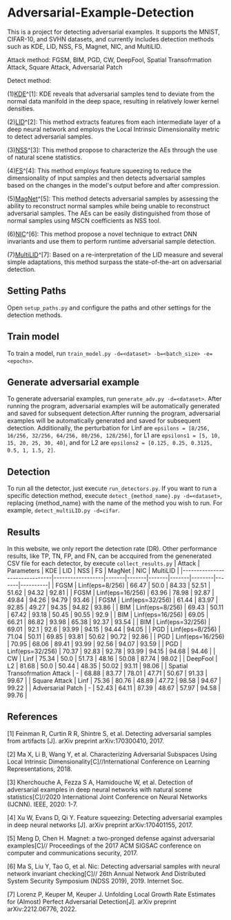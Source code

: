 # Adversarial-Example-Detection
This is a project for detecting adversarial examples. It supports the MNIST, CIFAR-10, and SVHN datasets, and currently includes detection methods such as KDE, LID, NSS, FS, Magnet, NIC, and MultiLID.

Attack method: FGSM, BIM, PGD, CW, DeepFool, Spatial Transofrmation Attack, Square Attack, Adversarial Patch

Detect method: 

(1)[KDE](https://arxiv.org/pdf/1703.00410)^[1]: KDE reveals that adversarial samples tend to deviate from the normal data manifold in the deep space, resulting in relatively lower kernel densities.

(2)[LID](https://arxiv.org/pdf/1801.02613)^[2]: This method extracts features from each intermediate layer of a deep neural network and employs the Local Intrinsic Dimensionality metric to detect adversarial samples.

(3)[NSS](https://ieeexplore.ieee.org/document/9206959)^[3]: This method propose to characterize the AEs through the use of natural scene statistics.

(4)[FS](https://arxiv.org/abs/1704.01155)^[4]: This method employs feature squeezing to reduce the dimensionality of input samples and then detects adversarial samples based on the changes in the model's output before and after compression.

(5)[MagNet](https://arxiv.org/abs/1705.09064)^[5]: This method detects adversarial samples by assessing the ability to reconstruct normal samples while being unable to reconstruct adversarial samples. The AEs can be easily distinguished from those of normal samples using MSCN coefficients as NSS tool. 

(6)[NIC](https://www.cs.purdue.edu/homes/taog/docs/NDSS19.pdf)^[6]: This method propose a novel technique to extract DNN invariants and use them to perform runtime adversarial sample detection. 

(7)[MultiLID](https://arxiv.org/pdf/2212.06776)^[7]: Based on a re-interpretation of the LID measure and several simple adaptations, this method surpass the state-of-the-art on adversarial detection.

## Setting Paths
Open `setup_paths.py` and configure the paths and other settings for the detection methods.

## Train model
To train a model, run `train_model.py -d=<dataset> -b=<batch_size> -e=<epochs>`.

## Generate adversarial example
To generate adversarial examples, run `generate_adv.py -d=<dataset>`. After running the program, adversarial examples will be automatically generated and saved for subsequent detection.After running the program, adversarial examples will be automatically generated and saved for subsequent detection. Additionally, the perturbation for Linf are `epsilons = [8/256, 16/256, 32/256, 64/256, 80/256, 128/256]`, for L1 are `epsilons1 = [5, 10, 15, 20, 25, 30, 40]`, and for L2 are `epsilons2 = [0.125, 0.25, 0.3125, 0.5, 1, 1.5, 2]`.

## Detection
To run all the detector, just execute `run_detectors.py`. If you want to run a specific detection method, execute `detect_{method_name}.py -d=<dataset>`, replacing {method_name} with the name of the method you wish to run. For example, `detect_multiLID.py -d=cifar`.

## Results
In this website, we only report the detection rate (DR). Other performance results, like TP, TN, FP, and FN, can be accquired from the genenerated CSV file for each detector, by execute `collect_results.py`
| Attack                        | Parameters       | KDE   | LID   | NSS   | FS    | MagNet | NIC   | MultiLID |
|-------------------------------|------------------|-------|-------|-------|-------|--------|-------|----------|
| FGSM                          | Linf(eps=8/256)  | 66.47 | 50.0  | 84.33 | 52.51 | 51.62  | 94.32 | 92.81    |
| FGSM                          | Linf(eps=16/256) | 63.96 | 78.98 | 92.87 | 49.84 | 94.26  | 94.79 | 93.46    |
| FGSM                          | Linf(eps=32/256) | 61.44 | 83.97 | 92.85 | 49.27 | 94.35  | 94.82 | 93.86    |
| BIM                           | Linf(eps=8/256)  | 69.43 | 50.11 | 67.42 | 93.18 | 50.45  | 90.55 | 92.9     |
| BIM                           | Linf(eps=16/256) | 69.05 | 66.21 | 86.82 | 93.98 | 65.38  | 92.37 | 93.54    |
| BIM                           | Linf(eps=32/256) | 69.01 | 92.1  | 92.6  | 93.99 | 94.15  | 94.44 | 94.05    |
| PGD                           | Linf(eps=8/256)  | 71.04 | 50.11 | 69.85 | 93.81 | 50.62  | 90.72 | 92.86    |
| PGD                           | Linf(eps=16/256) | 70.95 | 68.06 | 89.41 | 93.99 | 92.56  | 94.07 | 93.59    |
| PGD                           | Linf(eps=32/256) | 70.37 | 92.83 | 92.78 | 93.99 | 94.15  | 94.68 | 94.46    |
| CW                            | Linf             | 75.34 | 50.0  | 51.73 | 48.16 | 50.08  | 87.74 | 98.02    |
| DeepFool                      | L2               | 81.68 | 50.0  | 50.44 | 48.35 | 50.02  | 93.11 | 98.06    |
| Spatial Transofrmation Attack | -                | 68.88 | 83.77 | 78.01 | 47.71 | 50.67  | 91.33 | 99.67    |
| Square Attack                 | Linf             | 75.36 | 80.76 | 48.89 | 47.72 | 98.58  | 94.67 | 99.22    |
| Adversarial Patch             | -                | 52.43 | 64.11 | 87.39 | 48.67 | 57.97  | 94.58 | 99.76    |

## References
[1] Feinman R, Curtin R R, Shintre S, et al. Detecting adversarial samples from artifacts [J]. arXiv preprint arXiv:170300410, 2017.

[2] Ma X, Li B, Wang Y, et al. Characterizing Adversarial Subspaces Using Local Intrinsic Dimensionality[C]//International Conference on Learning Representations, 2018.

[3] Kherchouche A, Fezza S A, Hamidouche W, et al. Detection of adversarial examples in deep neural networks with natural scene statistics[C]//2020 International Joint Conference on Neural Networks (IJCNN). IEEE, 2020: 1-7.

[4] Xu W, Evans D, Qi Y. Feature squeezing: Detecting adversarial examples in deep neural networks [J]. arXiv preprint arXiv:170401155, 2017.

[5] Meng D, Chen H. Magnet: a two-pronged defense against adversarial examples[C]// Proceedings of the 2017 ACM SIGSAC conference on computer and communications security, 2017.

[6] Ma S, Liu Y, Tao G, et al. Nic: Detecting adversarial samples with neural network invariant checking[C]// 26th Annual Network And Distributed System Security Symposium (NDSS 2019), 2019. Internet Soc.

[7] Lorenz P, Keuper M, Keuper J. Unfolding Local Growth Rate Estimates for (Almost) Perfect Adversarial Detection[J]. arXiv preprint arXiv:2212.06776, 2022.


